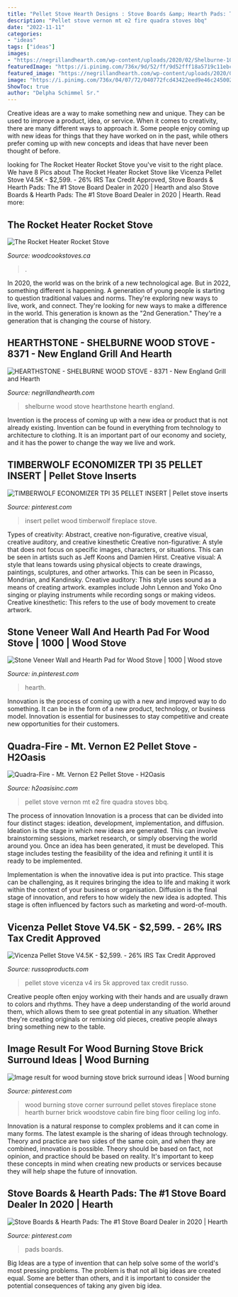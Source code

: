 ```yaml
---
title: "Pellet Stove Hearth Designs : Stove Boards &amp; Hearth Pads: The #1 Stove Board Dealer In 2020"
description: "Pellet stove vernon mt e2 fire quadra stoves bbq"
date: "2022-11-11"
categories:
- "ideas"
tags: ["ideas"]
images:
- "https://negrillandhearth.com/wp-content/uploads/2020/02/Shelburne-1024x494.png"
featuredImage: "https://i.pinimg.com/736x/9d/52/ff/9d52fff18a5719c11ebc51a54ddab922--wood-burning-stoves-bricks.jpg"
featured_image: "https://negrillandhearth.com/wp-content/uploads/2020/02/Shelburne-1024x494.png"
image: "https://i.pinimg.com/736x/04/07/72/040772fcd43422eed9e46c245002e4f3.jpg"
ShowToc: true
author: "Delpha Schimmel Sr."
---
```



Creative ideas are a way to make something new and unique. They can be used to improve a product, idea, or service. When it comes to creativity, there are many different ways to approach it. Some people enjoy coming up with new ideas for things that they have worked on in the past, while others prefer coming up with new concepts and ideas that have never been thought of before.

	

		
looking for The Rocket Heater Rocket Stove you've visit to the right place. We have 8 Pics about The Rocket Heater Rocket Stove like Vicenza Pellet Stove V4.5K - $2,599. - 26% IRS Tax Credit Approved, Stove Boards &amp; Hearth Pads: The #1 Stove Board Dealer in 2020 | Hearth and also Stove Boards &amp; Hearth Pads: The #1 Stove Board Dealer in 2020 | Hearth. Read more:
		
    
## The Rocket Heater Rocket Stove

<img loading=lazy src="https://www.woodcookstoves.ca/media/catalog/product/cache/1/image/9df78eab33525d08d6e5fb8d27136e95/r/o/rocket-wood-stove_1.jpg" onerror="this.onerror=null;this.src='https://tse1.mm.bing.net/th?id=OIP.1z-QpE0HNbcwn5yM1sRLgAHaJ4&amp;pid=15.1';" alt="The Rocket Heater Rocket Stove">

_Source: woodcookstoves.ca_

>. 

	

In 2020, the world was on the brink of a new technological age. But in 2022, something different is happening. A generation of young people is starting to question traditional values and norms. They're exploring new ways to live, work, and connect. They're looking for new ways to make a difference in the world. This generation is known as the "2nd Generation." They're a generation that is changing the course of history.

    
## HEARTHSTONE - SHELBURNE WOOD STOVE - 8371 - New England Grill And Hearth

<img loading=lazy src="https://negrillandhearth.com/wp-content/uploads/2020/02/Shelburne-1024x494.png" onerror="this.onerror=null;this.src='https://tse4.mm.bing.net/th?id=OIP.SUBQ49liO925HVWQ-jvj6QHaDk&amp;pid=15.1';" alt="HEARTHSTONE - SHELBURNE WOOD STOVE - 8371 - New England Grill and Hearth">

_Source: negrillandhearth.com_

>shelburne wood stove hearthstone hearth england. 

	

Invention is the process of coming up with a new idea or product that is not already existing. Invention can be found in everything from technology to architecture to clothing. It is an important part of our economy and society, and it has the power to change the way we live and work.

    
## TIMBERWOLF ECONOMIZER TPI 35 PELLET INSERT | Pellet Stove Inserts

<img loading=lazy src="https://i.pinimg.com/736x/63/b1/6c/63b16ca6e6b588298f0f9cff8a008c7c.jpg" onerror="this.onerror=null;this.src='https://tse4.mm.bing.net/th?id=OIP.X-thonOll4VCUHBzte4V_QHaHa&amp;pid=15.1';" alt="TIMBERWOLF ECONOMIZER TPI 35 PELLET INSERT | Pellet stove inserts">

_Source: pinterest.com_

>insert pellet wood timberwolf fireplace stove. 

	

Types of creativity: Abstract, creative non-figurative, creative visual, creative auditory, and creative kinesthetic
Creative non-figurative: A style that does not focus on specific images, characters, or situations. This can be seen in artists such as Jeff Koons and Damien Hirst. Creative visual: A style that leans towards using physical objects to create drawings, paintings, sculptures, and other artworks. This can be seen in Picasso, Mondrian, and Kandinsky. Creative auditory: This style uses sound as a means of creating artwork. examples include John Lennon and Yoko Ono singing or playing instruments while recording songs or making videos. Creative kinesthetic: This refers to the use of body movement to create artwork.

    
## Stone Veneer Wall And Hearth Pad For Wood Stove | 1000 | Wood Stove

<img loading=lazy src="https://i.pinimg.com/736x/48/64/cf/4864cfa852c91924b0f4984f9c537969.jpg" onerror="this.onerror=null;this.src='https://tse2.mm.bing.net/th?id=OIP.KtJydg2VQ8bINVgs00IrHgHaJ4&amp;pid=15.1';" alt="Stone Veneer Wall and Hearth Pad for Wood Stove | 1000 | Wood stove">

_Source: in.pinterest.com_

>hearth. 

	

Innovation is the process of coming up with a new and improved way to do something. It can be in the form of a new product, technology, or business model. Innovation is essential for businesses to stay competitive and create new opportunities for their customers.

    
## Quadra-Fire - Mt. Vernon E2 Pellet Stove - H2Oasis

<img loading=lazy src="https://www.h2oasisinc.com/wp-content/uploads/2017/06/Mt.-Vernon-E2-Photo-Room-2-Frost-4C-High-Res.jpg" onerror="this.onerror=null;this.src='https://tse3.mm.bing.net/th?id=OIP.tox4x0e4850uz4IHrV9_GgHaLW&amp;pid=15.1';" alt="Quadra-Fire - Mt. Vernon E2 Pellet Stove - H2Oasis">

_Source: h2oasisinc.com_

>pellet stove vernon mt e2 fire quadra stoves bbq. 

	

The process of innovation
Innovation is a process that can be divided into four distinct stages: ideation, development, implementation, and diffusion.
Ideation is the stage in which new ideas are generated. This can involve brainstorming sessions, market research, or simply observing the world around you. Once an idea has been generated, it must be developed. This stage includes testing the feasibility of the idea and refining it until it is ready to be implemented.

Implementation is when the innovative idea is put into practice. This stage can be challenging, as it requires bringing the idea to life and making it work within the context of your business or organisation. Diffusion is the final stage of innovation, and refers to how widely the new idea is adopted. This stage is often influenced by factors such as marketing and word-of-mouth.

    
## Vicenza Pellet Stove V4.5K - $2,599. - 26% IRS Tax Credit Approved

<img loading=lazy src="https://www.russoproducts.com/wp-content/uploads/2020/11/V-4.5-Black.jpg" onerror="this.onerror=null;this.src='https://tse4.mm.bing.net/th?id=OIP.YF0gpck8PbMcsohXcpOEoAHaLX&amp;pid=15.1';" alt="Vicenza Pellet Stove V4.5K - $2,599. - 26% IRS Tax Credit Approved">

_Source: russoproducts.com_

>pellet stove vicenza v4 irs 5k approved tax credit russo. 

	

Creative people often enjoy working with their hands and are usually drawn to colors and rhythms. They have a deep understanding of the world around them, which allows them to see great potential in any situation. Whether they're creating originals or remixing old pieces, creative people always bring something new to the table.

    
## Image Result For Wood Burning Stove Brick Surround Ideas | Wood Burning

<img loading=lazy src="https://i.pinimg.com/736x/9d/52/ff/9d52fff18a5719c11ebc51a54ddab922--wood-burning-stoves-bricks.jpg" onerror="this.onerror=null;this.src='https://tse3.mm.bing.net/th?id=OIP.dYULNxpsYTX0SVNgBlLOFAHaL5&amp;pid=15.1';" alt="Image result for wood burning stove brick surround ideas | Wood burning">

_Source: pinterest.com_

>wood burning stove corner surround pellet stoves fireplace stone hearth burner brick woodstove cabin fire bing floor ceiling log info. 

	

Innovation is a natural response to complex problems and it can come in many forms. The latest example is the sharing of ideas through technology. Theory and practice are two sides of the same coin, and when they are combined, innovation is possible. Theory should be based on fact, not opinion, and practice should be based on reality. It's important to keep these concepts in mind when creating new products or services because they will help shape the future of innovation.

    
## Stove Boards &amp; Hearth Pads: The #1 Stove Board Dealer In 2020 | Hearth

<img loading=lazy src="https://i.pinimg.com/736x/04/07/72/040772fcd43422eed9e46c245002e4f3.jpg" onerror="this.onerror=null;this.src='https://tse1.mm.bing.net/th?id=OIP.MpjdFV6RxqEIYAltyolwPAHaE8&amp;pid=15.1';" alt="Stove Boards &amp; Hearth Pads: The #1 Stove Board Dealer in 2020 | Hearth">

_Source: pinterest.com_

>pads boards. 

	

Big Ideas are a type of invention that can help solve some of the world's most pressing problems. The problem is that not all big ideas are created equal. Some are better than others, and it is important to consider the potential consequences of taking any given big idea.

